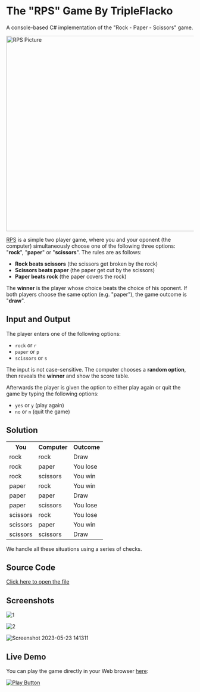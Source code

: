 # The "RPS" Game By TripleFlacko

A console-based C# implementation of the "Rock - Paper - Scissors" game.

<img alt="RPS Picture" width="525px" src="https://media.istockphoto.com/id/1395632555/vector/colorful-hand-icon-set.jpg?s=612x612&w=0&k=20&c=g6r4Oms6euKipRCjlwLx-8MPs1pajjnP4_aK0r6HEeo=">

<a href="https://github.com/TripleFlacko/RPS-GameByTripleFlacko/blob/main/RPS%20Game/RPS-Game.cs">RPS</a> is a simple two player game, where you and your oponent (the computer) simultaneously choose one of the following three options: "**rock**", "**paper**" or "**scissors**". The rules are as follows:
* **Rock beats scissors** (the scissors get broken by the rock)
* **Scissors beats paper** (the paper get cut by the scissors)
* **Paper beats rock** (the paper covers the rock)

The **winner** is the player whose choice beats the choice of his oponent. If both players choose the same option (e.g. "paper"), the game outcome is "**draw**".

## Input and Output

The player enters one of the following options:

* `rock` or `r`
* `paper` or `p`
* `scissors` or `s`

The input is not case-sensitive. The computer chooses a **random option**, then reveals the **winner** and show the score table.

Afterwards the player is given the option to either play again or quit the game by typing the following options:

* `yes` or `y` (play again)
* `no` or `n` (quit the game)

## Solution

<table>
  <tr>
    <th>You</th>
    <th>Computer</th>
    <th>Outcome</th>
  </tr>
  <tr>
    <td>rock</td>
    <td>rock</td>
    <td>Draw</td>
  </tr>
  <tr>
    <td>rock</td>
    <td>paper</td>
    <td>You lose</td>
  </tr>
    <tr>
    <td>rock</td>
    <td>scissors</td>
    <td>You win</td>
  </tr>
    <tr>
    <td>paper</td>
    <td>rock</td>
    <td>You win</td>
  </tr>
    <tr>
    <td>paper</td>
    <td>paper</td>
    <td>Draw</td>
  </tr>
    <tr>
    <td>paper</td>
    <td>scissors</td>
    <td>You lose</td>
  </tr>
    <tr>
    <td>scissors</td>
    <td>rock</td>
    <td>You lose</td>
  </tr>
    <tr>
    <td>scissors</td>
    <td>paper</td>
    <td>You win</td>
  </tr>
    <tr>
    <td>scissors</td>
    <td>scissors</td>
    <td>Draw</td>
  </tr>
</table>

We handle all these situations using a series of checks.

## Source Code

[Click here to open the file](RPS-Game.cs)

## Screenshots


![1](https://github.com/TripleFlacko/RPS-GameByTripleFlacko/assets/119543923/5ba1c2c8-8ec2-4acb-9065-8da306776584)



![2](https://github.com/TripleFlacko/RPS-GameByTripleFlacko/assets/119543923/25bf2a4f-0085-4131-a8ec-8e1b95c9b981)



![Screenshot 2023-05-23 141311](https://github.com/TripleFlacko/RPS-GameByTripleFlacko/assets/119543923/ad01152a-7b00-4e7a-93cd-00d20a2af8f1)



## Live Demo

You can play the game directly in your Web browser <a href="https://replit.com/@TripleFlacko/RPS-Game-By-TripleFlacko#Main.cs">here</a>:

[<img alt="Play Button" src="https://github.com/TripleFlacko/RPS-GameByTripleFlacko/assets/119543923/25527a14-a90d-4bf8-b78a-c26662657d42" />](https://replit.com/@TripleFlacko/RPS-Game-By-TripleFlacko#Main.cs)
